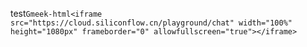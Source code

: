test`Gmeek-html<iframe src="https://cloud.siliconflow.cn/playground/chat" width="100%" height="1080px" frameborder="0" allowfullscreen="true"></iframe>`
